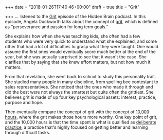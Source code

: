 +++
date = "2018-01-26T17:40:46+00:00"
draft = true
title = "Grit"

+++
... listened to the [Grit](https://www.npr.org/2016/04/04/472162167/the-power-and-problem-of-grit) episode of the Hidden Brain podcast. In this episode, Angela Duckworth talks about the concept of [grit](https://en.wikipedia.org/wiki/Grit_(personality_trait)), which is defined as "perseverance and passion for long term goals."

She explains how when she was teaching kids, she often had a few students who were very quick to understand what she explained, and some other that had a lot of difficulties to grasp what they were taught. One would assume the first ones would eventually score much better at the end of the year, but she was actually surprised to see that it wasn't the case. She clarifies that by saying that she knew effort matters, but not how much it matters.

From that revelation, she went back to school to study this personality trait. She studied many people in many discipline, from spelling bee contestant to sales representatives. She noticed that the ones who made it through and did the best were not always the smartest but quite often the grittiest. She believes grit is made of up four key psychological assets: interest, practice, purpose and hope.

Then eventually compare the concept of grit with the concept of [10,000 hours](https://en.wikipedia.org/wiki/Outliers_(book)), where the grit makes those hours more worthy. One key point of grit, and the 10,000 hours is that the time spent is what is qualified as [deliberate practice](https://en.wikipedia.org/wiki/Practice_(learning_method)#Deliberate_practice), a practice that's highly focused on getting better and learning through difficult tasks.